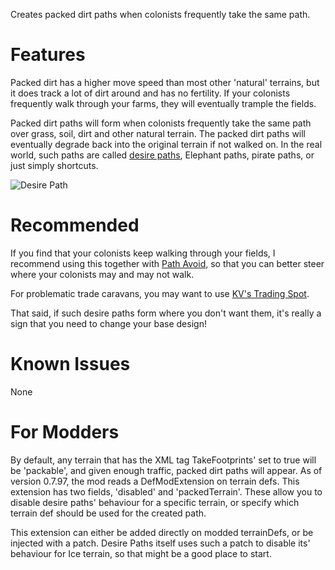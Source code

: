 Creates packed dirt paths when colonists frequently take the same path.

# Features

Packed dirt has a higher move speed than most other 'natural' terrains, but it does track a lot of dirt around and has no fertility. If your colonists frequently walk through your farms, they will eventually trample the fields.

Packed dirt paths will form when colonists frequently take the same path over grass, soil, dirt and other natural terrain. The packed dirt paths will eventually degrade back into the original terrain if not walked on. In the real world, such paths are called [desire paths](https://en.wikipedia.org/wiki/Desire_path), Elephant paths, pirate paths, or just simply shortcuts.

![Desire Path](https://i.ibb.co/gF6Sw3t/image.png)

# Recommended

If you find that your colonists keep walking through your fields, I recommend using this together with
[Path Avoid](https://steamcommunity.com/sharedfiles/filedetails/?id=1180719857), so that you can better steer where your colonists may and may not walk.

For problematic trade caravans, you may want to use [KV's Trading Spot](https://steamcommunity.com/sharedfiles/filedetails/?id=1180719658).

That said, if such desire paths form where you don't want them, it's really a sign that you need to change your base design!

# Known Issues

None

# For Modders

By default, any terrain that has the XML tag TakeFootprints' set to true will be 'packable', and given enough traffic, packed dirt paths will appear. As of version 0.7.97, the mod reads a DefModExtension on terrain defs. This extension has two fields, 'disabled' and 'packedTerrain'. These allow you to disable desire paths' behaviour for a specific terrain, or specify which terrain def should be used for the created path.

This extension can either be added directly on modded terrainDefs, or be injected with a patch. Desire Paths itself uses such a patch to disable its' behaviour for Ice terrain, so that might be a good place to start.
